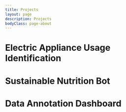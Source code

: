 ```yaml
---
title: Projects
layout: page
description: Projects
bodyClass: page-about
---
```






# Electric Appliance Usage Identification


# Sustainable Nutrition Bot



# Data Annotation Dashboard

